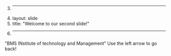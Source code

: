 3.	---
4.	layout: slide
5.	title: "Welcome to our second slide!"
6.	---
"BMS INstitute of technology and Management"
Use the left arrow to go back!
